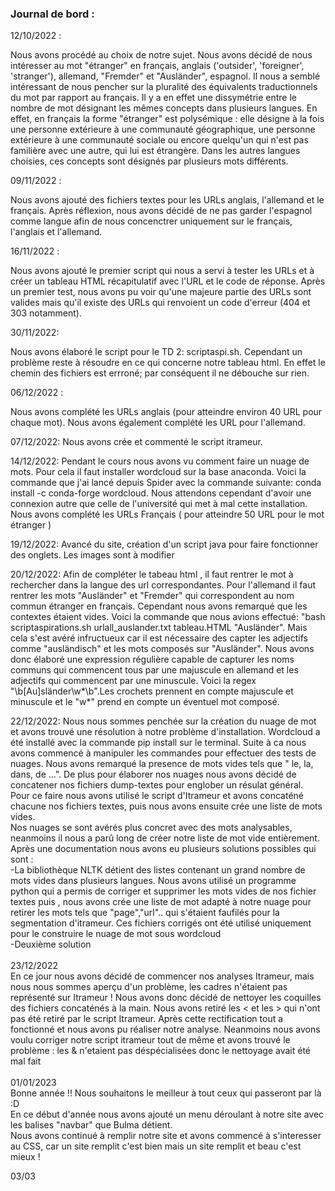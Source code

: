 ### Journal de bord :

12/10/2022 : 

Nous avons procédé au choix de notre sujet. Nous avons décidé de nous intéresser au mot "étranger" en français, anglais ('outsider', 'foreigner', 'stranger'), allemand, "Fremder" et "Ausländer", espagnol. 
Il nous a semblé intéressant de nous pencher sur la pluralité des équivalents traductionnels du mot par rapport au français. Il y a en effet une dissymétrie entre le nombre de mot désignant les mêmes concepts dans plusieurs langues. 
En effet, en français la forme "étranger" est polysémique : elle désigne à la fois une personne extérieure à une communauté géographique, une personne extérieure à une communauté sociale ou encore quelqu'un qui n'est pas familière avec une autre, qui lui est étrangère. 
Dans les autres langues choisies, ces concepts sont désignés par plusieurs mots différents.
             
09/11/2022 : 

Nous avons ajouté des fichiers textes pour les URLs anglais, l'allemand et le français. Après réflexion, nous avons décidé de ne pas garder l'espagnol comme langue afin de nous concenctrer uniquement sur le français, l'anglais et l'allemand.

16/11/2022 :

Nous avons ajouté le premier script qui nous a servi à tester les URLs et à créer un tableau HTML récapitulatif avec l'URL et le code de réponse. Après un premier test, nous avons pu voir qu'une majeure partie des URLs sont valides mais qu'il existe des URLs qui renvoient un code d'erreur (404 et 303 notamment). 


 30/11/2022:
 
Nous avons élaboré le script pour le TD 2: scriptaspi.sh. Cependant un problème reste à résoudre en ce qui concerne notre tableau html. En effet le chemin des fichiers est errroné; par conséquent il ne débouche sur rien. 
 
 06/12/2022 : 
 
 Nous avons complété les URLs anglais (pour atteindre environ 40 URL pour chaque mot).
 Nous avons également complété les URL pour l'allemand. 
 
 07/12/2022:
 Nous avons crée et commenté le script itrameur. 

14/12/2022:
Pendant le cours nous avons vu comment faire un nuage de mots.  Pour cela il faut installer wordcloud sur la base anaconda. Voici la commande que j'ai lancé depuis Spider avec la commande suivante: conda install -c conda-forge wordcloud. 
Nous attendons cependant d'avoir une connexion autre que celle de l'université qui met à mal cette installation.
Nous avons complété les URLs Français ( pour atteindre 50 URL pour le mot étranger )

19/12/2022:
Avancé du site, création d'un script java pour faire fonctionner des onglets. Les images sont à modifier

20/12/2022:
Afin de compléter le tabeau html , il faut rentrer le mot à rechercher dans la langue des url correspondantes. Pour l'allemand il faut rentrer les mots "Ausländer" et "Fremder" qui correspondent au nom commun étranger en français. Cependant nous avons remarqué que les contextes étaient vides. Voici la commande que nous avions effectué: "bash scriptaspirations.sh urlall_auslander.txt tableau.HTML "Ausländer". Mais cela s'est avéré infructueux car il est nécessaire des capter les adjectifs comme "ausländisch" et les mots composés sur "Ausländer". Nous avons donc élaboré une expression régulière capable de capturer les noms communs qui commencent tous par une majuscule en allemand et les adjectifs qui commencent par une minuscule. Voici la regex "\b[Au]sländer\w*\b".Les crochets prennent en compte majuscule et minuscule et le "w*" prend en compte un éventuel mot composé.

22/12/2022:
Nous nous sommes penchée sur la création du nuage de mot et avons trouvé une résolution à notre problème d'installation. Wordcloud a été installé avec la commande pip install sur le terminal. Suite à ca nous avons commencé à manipuler les commandes pour effectuer des tests de nuages. Nous avons remarqué la presence de mots vides tels que " le, la, dans, de ...".
De plus pour élaborer nos nuages nous avons décidé de concatener nos fichiers dump-textes pour englober un résulat général. </br>
Pour ce faire nous avons utilisé le script d'Itrameur et avons concaténé chacune nos fichiers textes, puis nous avons ensuite crée une liste de mots vides.
</br> Nos nuages se sont avérés plus concret avec des mots analysables, neanmoins il nous a parû long de créer notre liste de mot vide entièrement. Après une documentation nous avons eu plusieurs solutions possibles qui sont :
</br>
-La bibliothèque NLTK détient des listes contenant un grand nombre de mots vides dans plusieurs langues. Nous avons utilisé un programme python qui a permis de corriger et supprimer les mots vides de nos fichier textes puis , nous avons crée une liste de mot adapté à notre nuage pour retirer les mots tels que "page","url".. qui s'étaient faufilés pour la segmentation d'itrameur. Ces fichiers corrigés ont été utilisé uniquement pour le construire le nuage de mot sous wordcloud
</br>
-Deuxième solution
</br>
</br>
23/12/2022
</br>
En ce jour nous avons décidé de commencer nos analyses Itrameur, mais nous nous sommes aperçu d'un problème, les cadres n'étaient pas représenté sur Itrameur ! Nous avons donc décidé de nettoyer les coquilles des fichiers concaténés à la main. Nous avons retiré les &lt; et les &gt; qui n'ont pas été retiré par le script Itrameur. Après cette rectification tout a fonctionné et nous avons pu réaliser notre analyse. Neanmoins nous avons voulu corriger notre script itrameur tout de même et avons trouvé le problème : les & n'etaient pas déspécialisées donc le nettoyage avait été mal fait</br>
</br>
01/01/2023
</br>
Bonne année !! Nous souhaitons le meilleur à tout ceux qui passeront par là :D </br>
En ce début d'année nous avons ajouté un menu déroulant à notre site avec les balises "navbar" que Bulma détient.</br> Nous avons continué à remplir notre site et avons commencé à s'interesser au CSS, car un site remplit c'est bien mais un site remplit et beau c'est mieux ! </br>

03/03

